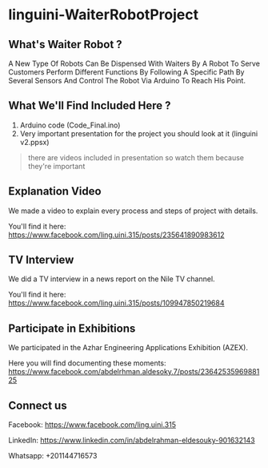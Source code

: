 # linguini-WaiterRobotProject
## What's Waiter Robot ?
A New Type Of Robots Can Be Dispensed With Waiters By A Robot To Serve Customers Perform Different Functions By Following A Specific Path By Several Sensors And Control The Robot Via Arduino To Reach His Point.
## What We'll Find Included Here ?
1. Arduino code (Code_Final.ino)
2. Very important presentation for the project you should look at it (linguini v2.ppsx)
> there are videos included in presentation so watch them because they're important 
## Explanation Video
We made a video to explain every process and steps of project with details.

You'll find it here: https://www.facebook.com/ling.uini.315/posts/235641890983612
## TV Interview
We did a TV interview in a news report on the Nile TV channel.

You'll find it here: https://www.facebook.com/ling.uini.315/posts/109947850219684
## Participate in Exhibitions
We participated in the Azhar Engineering Applications Exhibition (AZEX).

Here you will find documenting these moments: https://www.facebook.com/abdelrhman.aldesoky.7/posts/2364253596988125
## Connect us
Facebook: https://www.facebook.com/ling.uini.315

LinkedIn: https://www.linkedin.com/in/abdelrahman-eldesouky-901632143

Whatsapp: +201144716573
